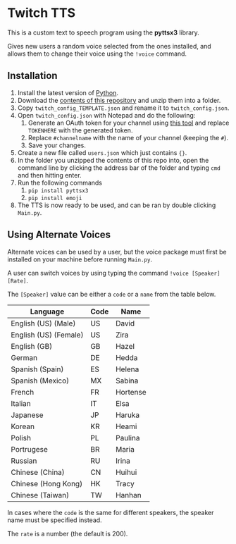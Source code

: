 # Twitch TTS

This is a custom text to speech program using the **pyttsx3** library.

Gives new users a random voice selected from the ones installed, and allows them to change their voice using the `!voice` command. 

## Installation

1. Install the latest version of [Python](https://www.python.org/downloads/).
2. Download the [contents of this repository](https://github.com/Skyhawk33/TwitchTTS/archive/refs/heads/main.zip) and unzip them into a folder.
3. Copy `twitch_config_TEMPLATE.json` and rename it to `twitch_config.json`.
4. Open `twitch_config.json` with Notepad and do the following:
	1. Generate an OAuth token for your channel using [this tool](https://twitchapps.com/tmi/) and replace `TOKENHERE` with the generated token.
	2. Replace `#channelname` with the name of your channel (keeping the `#`).
	3. Save your changes.
5. Create a new file called `users.json` which just contains `{}`.
6. In the folder you unzipped the contents of this repo into, open the command line by clicking the address bar of the folder and typing `cmd` and then hitting enter.
7. Run the following commands
	1. `pip install pyttsx3`
	2. `pip install emoji`
8. The TTS is now ready to be used, and can be ran by double clicking `Main.py`.

## Using Alternate Voices

Alternate voices can be used by a user, but the voice package must first be installed on your machine before running `Main.py`.

A user can switch voices by using typing the command `!voice [Speaker] [Rate]`.

The `[Speaker]` value can be either a `code` or a `name` from the table below.

|Language|Code|Name|
|---|---|---|
|English (US) (Male)|US|David|
|English (US) (Female)|US|Zira|
|English (GB)|GB|Hazel|
|German|DE|Hedda|
|Spanish (Spain)|ES|Helena|
|Spanish (Mexico)|MX|Sabina|
|French|FR|Hortense|
|Italian|IT|Elsa|
|Japanese|JP|Haruka|
|Korean|KR|Heami|
|Polish|PL|Paulina|
|Portrugese|BR|Maria|
|Russian|RU|Irina|
|Chinese (China)|CN|Huihui|
|Chinese (Hong Kong)|HK|Tracy|
|Chinese (Taiwan)|TW|Hanhan|

In cases where the `code` is the same for different speakers, the speaker name must be specified instead.

The `rate` is a number (the default is 200).

